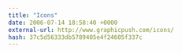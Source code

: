 ```yaml
---
title: "Icons"
date: 2006-07-14 18:58:40 +0000
external-url: http://www.graphicpush.com/icons/
hash: 37c5d56333db5789405e4f24605f337c
---
```




